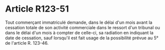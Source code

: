 # Article R123-51

Tout commerçant immatriculé demande, dans le délai d'un mois avant la cessation totale de son activité commerciale dans le ressort d'un tribunal ou dans le délai d'un mois à compter de celle-ci, sa radiation en indiquant la date de cessation, sauf lorsqu'il est fait usage de la possibilité prévue au 5° de l'article R. 123-46.
